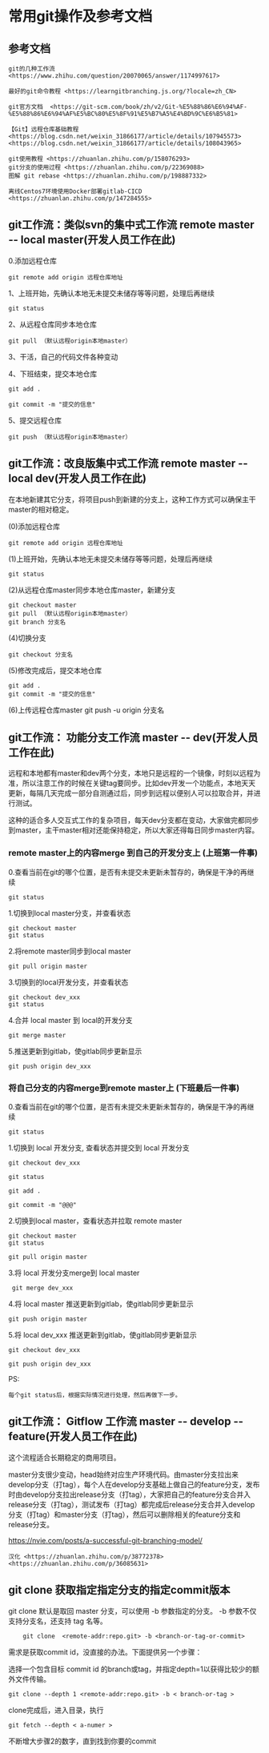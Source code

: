 # 常用git操作及参考文档

## 参考文档

    git的几种工作流 <https://www.zhihu.com/question/20070065/answer/1174997617>

    最好的git命令教程 <https://learngitbranching.js.org/?locale=zh_CN>

    git官方文档  <https://git-scm.com/book/zh/v2/Git-%E5%88%86%E6%94%AF-%E5%88%86%E6%94%AF%E5%BC%80%E5%8F%91%E5%B7%A5%E4%BD%9C%E6%B5%81>

    【Git】远程仓库基础教程
    <https://blog.csdn.net/weixin_31866177/article/details/107945573>
    <https://blog.csdn.net/weixin_31866177/article/details/108043965>

    git使用教程 <https://zhuanlan.zhihu.com/p/158076293>
    git分支的使用过程 <https://zhuanlan.zhihu.com/p/22369088>
    图解 git rebase <https://zhuanlan.zhihu.com/p/198887332>

    离线Centos7环境使用Docker部署gitlab-CICD <https://zhuanlan.zhihu.com/p/147284555>

## git工作流：类似svn的集中式工作流 remote master -- local master(开发人员工作在此)

0.添加远程仓库

    git remote add origin 远程仓库地址

1、上班开始，先确认本地无未提交未储存等等问题，处理后再继续

    git status

2、从远程仓库同步本地仓库

    git pull （默认远程origin本地master）

3、干活，自己的代码文件各种变动

4、下班结束，提交本地仓库

    git add .

    git commit -m "提交的信息"

5、提交远程仓库

    git push （默认远程origin本地master）

## git工作流：改良版集中式工作流 remote master -- local dev(开发人员工作在此)

在本地新建其它分支，将项目push到新建的分支上，这种工作方式可以确保主干master的相对稳定。

(0)添加远程仓库

    git remote add origin 远程仓库地址

(1)上班开始，先确认本地无未提交未储存等等问题，处理后再继续

    git status

(2)从远程仓库master同步本地仓库master，新建分支

    git checkout master
    git pull （默认远程origin本地master）
    git branch 分支名

(4)切换分支

    git checkout 分支名

(5)修改完成后，提交本地仓库

    git add .
    git commit -m "提交的信息"

(6)上传远程仓库master
    git push -u origin 分支名

## git工作流： 功能分支工作流 master -- dev(开发人员工作在此)

远程和本地都有master和dev两个分支，本地只是远程的一个镜像，时刻以远程为准，所以注意工作的时候在关键tag要同步。比如dev开发一个功能点，本地天天更新，每隔几天完成一部分自测通过后，同步到远程以便别人可以拉取合并，并进行测试。

这种的适合多人交互式工作的复杂项目，每天dev分支都在变动，大家做完都同步到master，主干master相对还能保持稳定，所以大家还得每日同步master内容。

### remote master上的内容merge 到自己的开发分支上 (上班第一件事)

0.查看当前在git的哪个位置，是否有未提交未更新未暂存的，确保是干净的再继续

    git status

1.切换到local master分支，并查看状态

    git checkout master
    git status

2.将remote master同步到local master

    git pull origin master

3.切换到的local开发分支，并查看状态

    git checkout dev_xxx
    git status

4.合并 local master 到 local的开发分支

    git merge master

5.推送更新到gitlab，使gitlab同步更新显示

    git push origin dev_xxx

### 将自己分支的内容merge到remote master上 (下班最后一件事)

0.查看当前在git的哪个位置，是否有未提交未更新未暂存的，确保是干净的再继续

    git status

1.切换到 local 开发分支, 查看状态并提交到 local 开发分支

    git checkout dev_xxx

    git status

    git add .

    git commit -m "@@@"

2.切换到local master，查看状态并拉取 remote master

    git checkout master
    git status

    git pull origin master

3.将 local 开发分支merge到 local master

     git merge dev_xxx

4.将 local master 推送更新到gitlab，使gitlab同步更新显示

    git push origin master

5.将 local dev_xxx  推送更新到gitlab，使gitlab同步更新显示

    git checkout dev_xxx

    git push origin dev_xxx

PS:

    每个git status后，根据实际情况进行处理，然后再做下一步。

## git工作流： Gitflow 工作流 master -- develop -- feature(开发人员工作在此)

这个流程适合长期稳定的商用项目。

master分支很少变动，head始终对应生产环境代码。由master分支拉出来develop分支（打tag），每个人在develop分支基础上做自己的feature分支，发布时由develop分支拉出release分支（打tag），大家把自己的feature分支合并入release分支（打tag），测试发布（打tag）都完成后release分支合并入develop分支（打tag）和master分支（打tag），然后可以删除相关的feature分支和release分支。

<https://nvie.com/posts/a-successful-git-branching-model/>

    汉化 <https://zhuanlan.zhihu.com/p/38772378> <https://zhuanlan.zhihu.com/p/36085631>

## git clone 获取指定指定分支的指定commit版本

git clone 默认是取回 master 分支，可以使用 -b 参数指定的分支。 -b 参数不仅支持分支名，还支持 tag 名等。

        git clone  <remote-addr:repo.git> -b <branch-or-tag-or-commit>

需求是获取commit id，没直接的办法。下面提供另一个步骤：

选择一个包含目标 commit id 的branch或tag，并指定depth=1以获得比较少的额外文件传输。

    git clone --depth 1 <remote-addr:repo.git> -b < branch-or-tag >

clone完成后，进入目录，执行

    git fetch --depth < a-numer >

不断增大步骤2的数字，直到找到你要的commit
